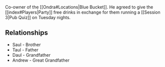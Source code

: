 Co-owner of the [[Ondra#Locations|Blue Bucket]]. He agreed to give the [[index#Players|Party]] free drinks in exchange for them running a [[Session 3|Pub Quiz]] on Tuesday nights.

## Relationships
* Saul - Brother
* Taul - Father
* Daul - Grandfather
* Andrew - Great Grandfather